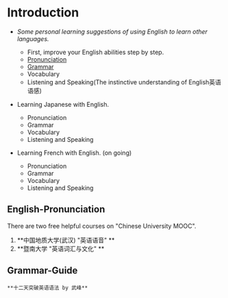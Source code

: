 # Introduction

- *Some personal learning suggestions of using English to learn other languages.* 
   
  - First, improve your English abilities step by step.
  - [Pronunciation](#English-Pronunciation)
  - [Grammar](#grammar-guide)
  - Vocabulary
  - Listening and Speaking\(The instinctive understanding of English英语语感\)
  
- Learning Japanese with English.  
  - Pronunciation
  - Grammar
  - Vocabulary
  - Listening and Speaking

- Learning French with English. \(on going\)
  - Pronunciation
  - Grammar
  - Vocabulary
  - Listening and Speaking

## English-Pronunciation
There are two free helpful courses on \"Chinese University MOOC\".  
1. **中国地质大学(武汉) \"英语语音\" **
2. **暨南大学 \"英语词汇与文化\" **

## Grammar-Guide  
    **十二天突破英语语法 by 武峰**
